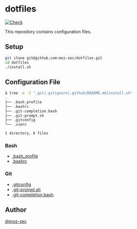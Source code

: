 # dotfiles

[![Check](https://github.com/moz-sec/dotfiles/actions/workflows/check.yaml/badge.svg?event=push)](https://github.com/moz-sec/dotfiles/actions/workflows/check.yaml)

This repository contains configuration files.

## Setup

```bash
git clone git@github.com:moz-sec/dotfiles.git
cd dotfiles
./install.sh
```

<!-- You can also retrieve setup.sh from the Internet and run it as is, as follows. -->

<!-- ```bash
curl -o - https://raw.githubusercontent.com/moz-sec/dotfiles/main/install.sh | bash
``` -->

## Configuration File

```bash
$ tree -a -I ".git|.gitignore|.github|README.md|install.sh"
.
├── .bash_profile
├── .bashrc
├── .git-completion.bash
├── .git-prompt.sh
├── .gitconfig
└── .vimrc

1 directory, 6 files
```

### Bash

- [.bash_profile](https://github.com/moz-sec/dotfiles/blob/main/.bash_profile)
- [.bashrc](https://github.com/moz-sec/dotfiles/blob/main/.bashrc)

### Git

- [.gitconfig](https://github.com/moz-sec/dotfiles/blob/main/.gitconfig)
- [.git-prompt.sh](https://github.com/moz-sec/dotfiles/blob/main/.git-prompt.sh)
- [.git-completion.bash](https://github.com/moz-sec/dotfiles/blob/main/.git-completion.bash).

## Author

[@moz-sec](https://github.com/moz-sec)
